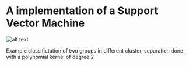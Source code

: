 # A implementation of a Support Vector Machine

![alt text](https://imgur.com/a/KN8I6 "Logo Title Text 1")


Example classifictation of two groups in different cluster, separation done 
with a polynomial kernel of degree 2
